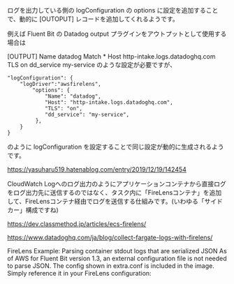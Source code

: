 

ログを出力している側の logConfiguration の options に設定を追加することで、動的に [OUTOPUT] レコードを追加してくれるようです。

例えば Fluent Bit の Datadog output プラグインをアウトプットとして使用する場合は

[OUTPUT]
    Name        datadog
    Match       *
    Host        http-intake.logs.datadoghq.com
    TLS         on
    dd_service  my-service
のような設定が必要ですが、

    "logConfiguration": {
        "logDriver":"awsfirelens",
            "options": {
                "Name": "datadog",
                "Host": "http-intake.logs.datadoghq.com",
                "TLS": "on",
                "dd_service": "my-service",
             },
        }
    }
のように logConfiguration を設定することで同じ設定が動的に生成されるようです。

https://yasuharu519.hatenablog.com/entry/2019/12/19/142454


CloudWatch Logへのログ出力のようにアプリケーションコンテナから直接ログをログ出力先に送信するのではなく、タスク内に「FireLensコンテナ」を追加して、FireLensコンテナ経由でログを送信する仕組みです。(いわゆる「サイドカー」構成ですね)

https://dev.classmethod.jp/articles/ecs-firelens/



https://www.datadoghq.com/ja/blog/collect-fargate-logs-with-firelens/


FireLens Example: Parsing container stdout logs that are serialized JSON
As of AWS for Fluent Bit version 1.3, an external configuration file is not needed to parse JSON. The config shown in extra.conf is included in the image. Simply reference it in your FireLens configuration:

